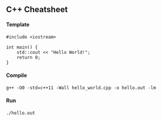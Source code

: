 ## C++ Cheatsheet

#### Template
``` 
#include <iostream>

int main() {
    std::cout << "Hello World!";
    return 0;
}
 ```

#### Compile
``` g++ -O0 -std=c++11 -Wall hello_world.cpp -o hello.out -lm ```

#### Run
``` ./hello.out ```

